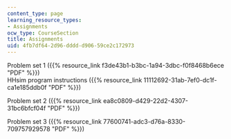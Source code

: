 ```yaml
---
content_type: page
learning_resource_types:
- Assignments
ocw_type: CourseSection
title: Assignments
uid: 4fb7df64-2d96-dddd-d906-59ce2c172973
---
```


Problem set 1 ({{% resource_link f3de43b1-b3bc-1a94-3dbc-f0f8468b6ece "PDF" %}})  
HHsim program instructions ({{% resource_link 11112692-31ab-7ef0-dc1f-ca1e185ddb0f "PDF" %}})

Problem set 2 ({{% resource_link ea8c0809-d429-22d2-4307-31bc6bfcf04f "PDF" %}})

Problem set 3 ({{% resource_link 77600741-adc3-d76a-8330-709757929578 "PDF" %}})